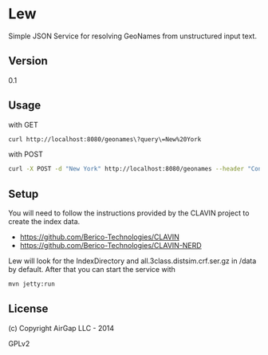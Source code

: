 Lew
=========

Simple JSON Service for resolving GeoNames from unstructured input text.


Version
-

0.1

Usage
-

with GET

```sh
curl http://localhost:8080/geonames\?query\=New%20York
```

with POST

```sh
curl -X POST -d "New York" http://localhost:8080/geonames --header "Content-Type:text/plain"
```

Setup
-
You will need to follow the instructions provided by the CLAVIN project to create the index data.

* https://github.com/Berico-Technologies/CLAVIN
* https://github.com/Berico-Technologies/CLAVIN-NERD

Lew will look for the IndexDirectory and all.3class.distsim.crf.ser.gz in /data by default. After that
you can start the service with

```sh
mvn jetty:run
```


License
-
(c) Copyright AirGap LLC - 2014

GPLv2
